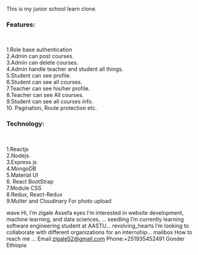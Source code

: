 This is my junior school learn clone.<br>

<h3>Features:</h3><br>

1.Role base authentication<br>
2.Admin can post courses.<br>
3.Admin can delete courses.<br>
4.Admin handle teacher and student all things.<br>
5.Student can see profile.<br>
6.Student can see all courses.<br>
7.Teacher can see his/her profile.<br>
8.Teacher can see All courses.<br>
9.Student can see all courses info.<br>
10. Pagination, Route protection etc.<br>

<h3>Technology: </h3/><br>

1.Reactjs <br>
2.Nodejs.<br>
3.Express js<br>
4.MongoDB<br>
5.Material UI<br>
6. React BootStrap<br>
7.Module CSS<br>
8.Redux, React-Redux<br>
9.Multer and Cloudinary For photo upload<br>



wave Hi, I’m zigale Assefa
eyes I’m interested in website development, machine learning, and data sciences, ...
seedling I’m currently learning software engineering student at AASTU...
revolving_hearts I’m looking to collaborate with different organizations for an internship...
mailbox How to reach me ...
Email:zigale52@gmail.com Phone:+251935452491 Gonder Ethiopia
